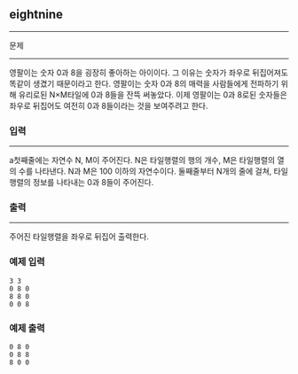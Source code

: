 
## eightnine
***
문제
***
영팔이는 숫자 0과 8을 굉장히 좋아하는 아이이다. 그 이유는 숫자가 좌우로 뒤집어져도 똑같이 생겼기 때문이라고 한다. 영팔이는 숫자 0과 8의 매력을 사람들에게 전파하기 위해 유리로된 N×M타일에 0과 8들을 잔뜩 써놓았다. 이제 영팔이는 0과 8로된 숫자들은 좌우로 뒤집어도 여전히 0과 8들이라는 것을 보여주려고 한다.
 
 
### 입력
***
a첫째줄에는 자연수 N, M이 주어진다. N은 타일행렬의 행의 개수, M은 타일행렬의 열의 수를 나타낸다. N과 M은 100 이하의 자연수이다. 둘째줄부터 N개의 줄에 걸쳐, 타일행렬의 정보를 나타내는 0과 8들이 주어진다.
 
 
### 출력
***
주어진 타일행렬을 좌우로 뒤집어 출력한다.

### 예제 입력
```
3 3
0 8 0
8 8 0
0 0 8
```
### 예제 출력
```
0 8 0 
0 8 8 
8 0 0 
```

